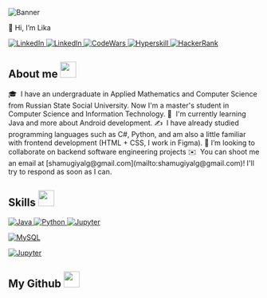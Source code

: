 ![Banner](https://raw.githubusercontent.com/likmugi/likmugi/master/banner.png)

👋 Hi, I’m Lika

<a href="https://www.linkedin.com/in/lika-shamugiya-67bb06239/" target="_blank">

<img alt="LinkedIn" src="https://img.shields.io/badge/LinkedIn-0077B5?style=for-the-badge&logo=linkedin&logoColor=white">

</a>

<a href="https://vk.com/sham.lika/" target="_blank">

<img alt="LinkedIn" src="https://img.shields.io/badge/VK-0077FF?style=for-the-badge&logo=vk&logoColor=white">

</a>

<a href="https://www.codewars.com/users/likmugi" target="_blank">

<img alt="CodeWars" src="https://img.shields.io/badge/CodeWars-red?style=for-the-badge&logo=codewars&logoColor=white">

</a>

<a href="https://hyperskill.org/profile/131933476" target="_blank">

<img alt="Hyperskill" src="https://img.shields.io/badge/Hyperskill-41454A?style=for-the-badge&logo=jetbrains&logoColor=white">

</a>

<a href="https://www.hackerrank.com/shelley_bass_li/hackos" target="_blank">

<img alt="HackerRank" src="https://img.shields.io/badge/-Hackerrank-2EC866?style=for-the-badge&logo=HackerRank&logoColor=white">

</a>


<h2> About me <img src = "https://media2.giphy.com/media/QssGEmpkyEOhBCb7e1/giphy.gif?cid=ecf05e47a0n3gi1bfqntqmob8g9aid1oyj2wr3ds3mg700bl&rid=giphy.gif" width = 32px> </h2>
🎓  I have an undergraduate in Applied Mathematics and Computer Science from Russian State Social University. Now I'm a master's student in Computer Science and Information Technology.
🌱  I'm currently learning Java and more about Android development.
✍️  I have already studied programming languages such as C#, Python, and am also a little familiar with frontend development (HTML + CSS, I work in Figma).
👯 I’m looking to collaborate on backend software engineering projects
✉️  You can shoot me an email at [shamugiyalg@gmail.com](mailto:shamugiyalg@gmail.com)! I'll try to respond as soon as I can.  

<h2> Skills <img src = "https://media2.giphy.com/media/QssGEmpkyEOhBCb7e1/giphy.gif?cid=ecf05e47a0n3gi1bfqntqmob8g9aid1oyj2wr3ds3mg700bl&rid=giphy.gif" width = 32px> </h2>

<a href="https://www.java.com" target="_blank">

<img alt="Java" src="https://img.shields.io/badge/Java-ED8B00?style=for-the-badge&logo=java&logoColor=white">

</a>

<a href="https://www.python.org" target="_blank">

<img alt="Python" src="https://img.shields.io/badge/Python-3776AB?style=for-the-badge&logo=python&logoColor=white">

</a>

<a href="https://docs.microsoft.com/en-us/dotnet/csharp/" target="_blank">

<img alt="Jupyter" src="https://img.shields.io/badge/C%23-4F2DE0?&style=for-the-badge&logo=csharp&logoColor=white">

</a>

<a href="https://www.mysql.com/"><img alt="MySQL" src="https://img.shields.io/badge/Microsoft%20SQL%20Server-CC2927?style=for-the-badge&logo=microsoft%20sql%20server&logoColor=white"></a>

<a href="https://jupyter.org/" target="_blank">

<img alt="Jupyter" src="https://img.shields.io/badge/Jupyter-F37626.svg?&style=for-the-badge&logo=Jupyter&logoColor=white">

</a>

<h2> My Github <img src = "https://media2.giphy.com/media/QssGEmpkyEOhBCb7e1/giphy.gif?cid=ecf05e47a0n3gi1bfqntqmob8g9aid1oyj2wr3ds3mg700bl&rid=giphy.gif" width = 32px> </h2>

